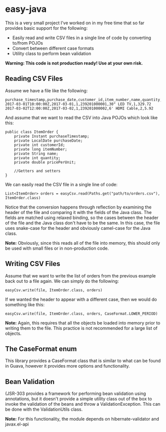 # easy-java

This is a very small project I've worked on in my free time that so far provides basic support for the following:
- Easily read and write CSV files in a single line of code by converting to/from POJOs
- Convert between different case formats
- Utility class to perform bean validation

**Warning: This code is not production ready! Use at your own risk.**

## Reading CSV Files

Assume we have a file like the following:

    purchase_timestamp,purchase_date,customer_id,item_number,name,quantity,price_per_unit
    2017-03-01T10:00:00Z,2017-03-01,1,239201000001,30" LED TV,1,329.72
    2017-03-02T12:00:00Z,2017-03-02,1,239201000002,6' HDMI Cable,2,5.92

And assume that we want to read the CSV into Java POJOs which look like this:

    public class ItemOrder {
        private Instant purchaseTimestamp;
        private LocalDate purchaseDate;
        private int customerId;
        private long itemNumber;
        private String name;
        private int quantity;
        private double pricePerUnit;
        
        //Getters and setters        
    }

We can easily read the CSV file in a single line of code:

    List<ItemOrder> orders = easyCsv.read(Paths.get("path/to/orders.csv"), ItemOrder.class)

Notice that the conversion happens through reflection by examining the header of the file and comparing it with the fields of the Java class. The fields are matched using relaxed binding, so the cases between the header of the file and the Java class don't have to be the same. In this case, the file uses snake-case for the header and obviously camel-case for the Java class.

**Note:** Obviously, since this reads all of the file into memory, this should only be used with small files or in non-production code.

## Writing CSV Files
Assume that we want to write the list of orders from the previous example back out to a file again. We can simply do the following:

    easyCsv.write(file, ItemOrder.class, orders)

If we wanted the header to appear with a different case, then we would do something like this:

    easyCsv.write(file, ItemOrder.class, orders, CaseFormat.LOWER_PERIOD)
    
**Note:** Again, this requires that all the objects be loaded into memory prior to writing them to the file. This practice is not recommended for a large list of objects.

## The CaseFormat enum
This library provides a CaseFormat class that is similar to what can be found in Guava, however it provides more options and functionality.


## Bean Validation
(JSR-303 provides a framework for performing bean validation using annotations, but it doesn't provide a simple utility class out of the
box to invoke the validation of the beans and throw a ValidationException. This can be done with the ValidationUtils class.

**Note:** For this functionality, the module depends on hibernate-validator and javax.el-api

